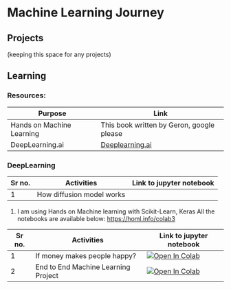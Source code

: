 # Machine Learning Journey

## Projects
(keeping this space for any projects)

## Learning

### Resources:
| Purpose | Link |
| ------ | ----- |
| Hands on Machine Learning | This book written by Geron, google please |
| DeepLearning.ai |  [Deeplearning.ai](https://www.deeplearning.ai)


### DeepLearning 

| Sr no. |  Activities | Link to jupyter notebook |
| ----- | ------- | ----- | 
| 1 | How diffusion model works | 




1. I am using Hands on Machine learning with Scikit-Learn, Keras
All the notebooks are available below:
https://homl.info/colab3

| Sr no. |  Activities | Link to jupyter notebook |
| ----------| -------- | ------------------------ | 
| 1 | If money makes people happy? | [![Open In Colab](https://colab.research.google.com/assets/colab-badge.svg)](https://colab.research.google.com/github/aaekay/projects/ML/notebooks/money_happy.ipynb) |
| 2 | End to End Machine Learning Project |  [![Open In Colab](https://colab.research.google.com/assets/colab-badge.svg)](https://colab.research.google.com/github/aaekay/projects/ML/notebooks/02_end_to_end_machine_learning_project.ipynb) | 

